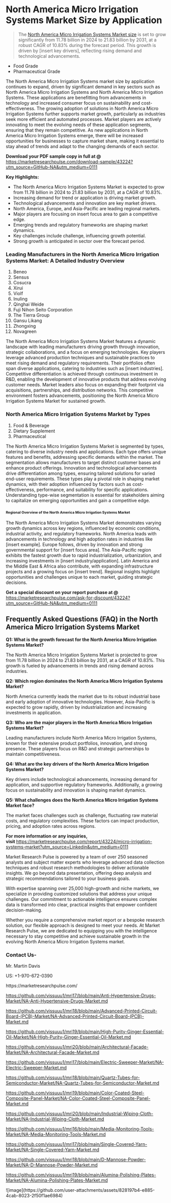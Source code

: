 <h1>North America Micro Irrigation Systems Market&nbsp;Size by Application</h1><blockquote><p>The <a href="https://marketresearchpulse.com/download-sample/43224?utm_source=GitHub-NA&amp;utm_medium=0111">North America Micro Irrigation Systems Market size</a> is set to grow significantly from 11.78 billion in 2024 to 21.83 billion by 2031, at a robust CAGR of 10.83% during the forecast period. This growth is driven by [insert key drivers], reflecting rising demand and technological advancements.</p></blockquote><ul><li>Food Grade <li> Pharmaceutical Grade</li></ul><p>The North America Micro Irrigation Systems market size by application continues to expand, driven by significant demand in key sectors such as North America Micro Irrigation Systems and North America Micro Irrigation Systems. These applications are benefitting from advancements in technology and increased consumer focus on sustainability and cost-effectiveness. The growing adoption of solutions in North America Micro Irrigation Systems further supports market growth, particularly as industries seek more efficient and automated processes. Market players are actively innovating to meet the evolving needs of these application segments, ensuring that they remain competitive. As new applications in North America Micro Irrigation Systems emerge, there will be increased opportunities for businesses to capture market share, making it essential to stay ahead of trends and adapt to the changing demands of each sector.</p><p><strong>Download your PDF sample copy in full at @ </strong><a href="https://marketresearchpulse.com/download-sample/43224?utm_source=GitHub-NA&amp;utm_medium=0111">https://marketresearchpulse.com/download-sample/43224?utm_source=GitHub-NA&amp;utm_medium=0111</a></p><p><strong>Key Highlights: </strong></p><ul><li>The North America Micro Irrigation Systems Market is expected to grow from 11.78 billion in 2024 to 21.83 billion by 2031, at a CAGR of 10.83%.</li><li>Increasing demand for trend or application is driving market growth.</li><li>Technological advancements and innovation are key market drivers.</li><li>North America, Europe, and Asia-Pacific are leading regional markets.</li><li>Major players are focusing on insert focus area to gain a competitive edge.</li><li>Emerging trends and regulatory frameworks are shaping market dynamics.</li><li>Key challenges include challenge, influencing growth potential.</li><li>Strong growth is anticipated in sector over the forecast period.</li></ul><h3>Leading Manufacturers in the North America Micro Irrigation Systems Market: A Detailed Industry Overview</h3><ol><li>Beneo</li><li>Sensus</li><li>Cosucra</li><li>Xirui</li><li>Violf</li><li>Inuling</li><li>Qinghai Weide</li><li>Fuji Nihon Seito Corporation</li><li>The Tierra Group</li><li>Gansu Likang</li><li>Zhongxing</li><li>Novagreen</li></ol><div class="flex max-w-full flex-col flex-grow"><div class="min-h-8 text-message flex w-full flex-col items-end gap-2 whitespace-normal break-words [.text-message+&amp;]:mt-5" dir="auto" data-message-author-role="assistant" data-message-id="fd8432e4-4910-450d-b182-61b7bfb0a01f" data-message-model-slug="gpt-4o"><div class="flex w-full flex-col gap-1 empty:hidden first:pt-[3px]"><div class="markdown prose w-full break-words dark:prose-invert light"><p>The North America Micro Irrigation Systems Market features a dynamic landscape with leading manufacturers driving growth through innovation, strategic collaborations, and a focus on emerging technologies. Key players leverage advanced production techniques and sustainable practices to meet rising demand and regulatory requirements. Their portfolios often span diverse applications, catering to industries such as [insert industries]. Competitive differentiation is achieved through continuous investment in R&amp;D, enabling the development of innovative products that address evolving customer needs. Market leaders also focus on expanding their footprint via acquisitions, partnerships, and distribution networks. This competitive environment fosters advancements, positioning the North America Micro Irrigation Systems Market for sustained growth.</p></div></div></div></div><h3>North America Micro Irrigation Systems Market by Types</h3><ol><li>Food & Beverage <li> Dietary Supplement <li> Pharmaceutical</li></ol><div class="flex max-w-full flex-col flex-grow"><div class="min-h-8 text-message flex w-full flex-col items-end gap-2 whitespace-normal break-words [.text-message+&amp;]:mt-5" dir="auto" data-message-author-role="assistant" data-message-id="084470be-0bb7-4664-bddf-5156b4f41249" data-message-model-slug="gpt-4o-mini"><div class="flex w-full flex-col gap-1 empty:hidden first:pt-[3px]"><div class="markdown prose w-full break-words dark:prose-invert light"><p>The North America Micro Irrigation Systems Market is segmented by types, catering to diverse industry needs and applications. Each type offers unique features and benefits, addressing specific demands within the market. The segmentation allows manufacturers to target distinct customer bases and enhance product offerings. Innovation and technological advancements drive differentiation among types, ensuring tailored solutions for varied end-user requirements. These types play a pivotal role in shaping market dynamics, with their adoption influenced by factors such as cost-effectiveness, performance, and suitability for specific applications. Understanding type-wise segmentation is essential for stakeholders aiming to capitalize on emerging opportunities and gain a competitive edge.</p></div></div></div></div><h3><span style="font-size: 11px;">Regional Overview of the North America Micro Irrigation Systems Market</span></h3><div class="flex max-w-full flex-col flex-grow"><div class="min-h-8 text-message flex w-full flex-col items-end gap-2 whitespace-normal break-words [.text-message+&amp;]:mt-5" dir="auto" data-message-author-role="assistant" data-message-id="e9038762-ce64-4e30-91c9-9bd413514231" data-message-model-slug="gpt-4o-mini"><div class="flex w-full flex-col gap-1 empty:hidden first:pt-[3px]"><div class="markdown prose w-full break-words dark:prose-invert light"><p>The North America Micro Irrigation Systems Market demonstrates varying growth dynamics across key regions, influenced by economic conditions, industrial activity, and regulatory frameworks. North America leads with advancements in technology and high adoption rates in industries like [insert example]. Europe follows, driven by innovation and strong governmental support for [insert focus area]. The Asia-Pacific region exhibits the fastest growth due to rapid industrialization, urbanization, and increasing investments in [insert industry/application]. Latin America and the Middle East &amp; Africa also contribute, with expanding infrastructure projects and a growing focus on [insert trend]. Regional insights highlight opportunities and challenges unique to each market, guiding strategic decisions.</p></div></div></div></div><p><strong>Get a special discount on your report purchase at @ </strong><a href="https://marketresearchpulse.com/ask-for-discount/43224?utm_source=GitHub-NA&amp;utm_medium=0111">https://marketresearchpulse.com/ask-for-discount/43224?utm_source=GitHub-NA&amp;utm_medium=0111</a></p><h2>Frequently Asked Questions (FAQ) in the North America Micro Irrigation Systems Market</h2><p><strong>Q1: What is the growth forecast for the North America Micro Irrigation Systems Market?</strong></p><p>The North America Micro Irrigation Systems Market is projected to grow from 11.78 billion in 2024 to 21.83 billion by 2031, at a CAGR of 10.83%. This growth is fueled by advancements in trends and rising demand across industries.</p><p><strong>Q2: Which region dominates the North America Micro Irrigation Systems Market?</strong></p><p>North America currently leads the market due to its robust industrial base and early adoption of innovative technologies. However, Asia-Pacific is expected to grow rapidly, driven by industrialization and increasing investments in application.</p><p><strong>Q3: Who are the major players in the North America Micro Irrigation Systems Market?</strong></p><p>Leading manufacturers include North America Micro Irrigation Systems, known for their extensive product portfolios, innovation, and strong presence. These players focus on R&amp;D and strategic partnerships to maintain competitiveness.</p><p><strong>Q4: What are the key drivers of the North America Micro Irrigation Systems Market?</strong></p><p>Key drivers include technological advancements, increasing demand for application, and supportive regulatory frameworks. Additionally, a growing focus on sustainability and innovation is shaping market dynamics.</p><p><strong>Q5: What challenges does the North America Micro Irrigation Systems Market face?</strong></p><p>The market faces challenges such as challenge, fluctuating raw material costs, and regulatory complexities. These factors can impact production, pricing, and adoption rates across regions.</p><p><strong>For more information or any inquiries, visit&nbsp;</strong><a href="https://marketresearchpulse.com/report/43224/micro-irrigation-systems-market?utm_source=Linkedin&utm_medium=0111">https://marketresearchpulse.com/report/43224/micro-irrigation-systems-market?utm_source=Linkedin&utm_medium=0111</a></p><p>Market Research Pulse is powered by a team of over 250 seasoned analysts and subject matter experts who leverage advanced data collection techniques and robust research methodologies to deliver actionable insights. We go beyond data presentation, offering deep analysis and strategic recommendations tailored to your business goals.</p><p>With expertise spanning over 25,000 high-growth and niche markets, we specialize in providing customized solutions that address your unique challenges. Our commitment to actionable intelligence ensures complex data is transformed into clear, practical insights that empower confident decision-making.</p><p>Whether you require a comprehensive market report or a bespoke research solution, our flexible approach is designed to meet your needs. At Market Research Pulse, we are dedicated to equipping you with the intelligence necessary to stay competitive and achieve sustainable growth in the evolving North America Micro Irrigation Systems market.</p><h3><strong>Contact Us-</strong></h3><p>Mr. Martin Davis</p><p>US: +1-970-672-0390</p><p>https://marketresearchpulse.com/</p><p><a href="https://github.com/vissuuu1/mri17/blob/main/Anti-Hypertensive-Drugs-Market/NA-Anti-Hypertensive-Drugs-Market.md">https://github.com/vissuuu1/mri17/blob/main/Anti-Hypertensive-Drugs-Market/NA-Anti-Hypertensive-Drugs-Market.md</a></p><p><a href="https://github.com/vissuuu1/mri18/blob/main/Advanced-Printed-Circuit-Board-(PCB)-Market/NA-Advanced-Printed-Circuit-Board-(PCB)-Market.md">https://github.com/vissuuu1/mri18/blob/main/Advanced-Printed-Circuit-Board-(PCB)-Market/NA-Advanced-Printed-Circuit-Board-(PCB)-Market.md</a></p><p><a href="https://github.com/vissuuu1/mri19/blob/main/High-Purity-Ginger-Essential-Oil-Market/NA-High-Purity-Ginger-Essential-Oil-Market.md">https://github.com/vissuuu1/mri19/blob/main/High-Purity-Ginger-Essential-Oil-Market/NA-High-Purity-Ginger-Essential-Oil-Market.md</a></p><p><a href="https://github.com/vissuuu1/mri20/blob/main/Architectural-Facade-Market/NA-Architectural-Facade-Market.md">https://github.com/vissuuu1/mri20/blob/main/Architectural-Facade-Market/NA-Architectural-Facade-Market.md</a></p><p><a href="https://github.com/vissuuu1/mri17/blob/main/Electric-Sweeper-Market/NA-Electric-Sweeper-Market.md">https://github.com/vissuuu1/mri17/blob/main/Electric-Sweeper-Market/NA-Electric-Sweeper-Market.md</a></p><p><a href="https://github.com/vissuuu1/mri18/blob/main/Quartz-Tubes-for-Semiconductor-Market/NA-Quartz-Tubes-for-Semiconductor-Market.md">https://github.com/vissuuu1/mri18/blob/main/Quartz-Tubes-for-Semiconductor-Market/NA-Quartz-Tubes-for-Semiconductor-Market.md</a></p><p><a href="https://github.com/vissuuu1/mri19/blob/main/Color-Coated-Steel-Composite-Panel-Market/NA-Color-Coated-Steel-Composite-Panel-Market.md">https://github.com/vissuuu1/mri19/blob/main/Color-Coated-Steel-Composite-Panel-Market/NA-Color-Coated-Steel-Composite-Panel-Market.md</a></p><p><a href="https://github.com/vissuuu1/mri20/blob/main/Industrial-Wiping-Cloth-Market/NA-Industrial-Wiping-Cloth-Market.md">https://github.com/vissuuu1/mri20/blob/main/Industrial-Wiping-Cloth-Market/NA-Industrial-Wiping-Cloth-Market.md</a></p><p><a href="https://github.com/vissuuu1/mri16/blob/main/Media-Monitoring-Tools-Market/NA-Media-Monitoring-Tools-Market.md">https://github.com/vissuuu1/mri16/blob/main/Media-Monitoring-Tools-Market/NA-Media-Monitoring-Tools-Market.md</a></p><p><a href="https://github.com/vissuuu1/mri17/blob/main/Single-Covered-Yarn-Market/NA-Single-Covered-Yarn-Market.md">https://github.com/vissuuu1/mri17/blob/main/Single-Covered-Yarn-Market/NA-Single-Covered-Yarn-Market.md</a></p><p><a href="https://github.com/vissuuu1/mri18/blob/main/D-Mannose-Powder-Market/NA-D-Mannose-Powder-Market.md">https://github.com/vissuuu1/mri18/blob/main/D-Mannose-Powder-Market/NA-D-Mannose-Powder-Market.md</a></p><p><a href="https://github.com/vissuuu1/mri19/blob/main/Alumina-Polishing-Plates-Market/NA-Alumina-Polishing-Plates-Market.md">https://github.com/vissuuu1/mri19/blob/main/Alumina-Polishing-Plates-Market/NA-Alumina-Polishing-Plates-Market.md</a></p>
![image](https://github.com/user-attachments/assets/828197b4-e885-4cab-8023-2f50f1ae6984)
